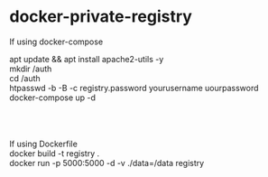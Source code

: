 # docker-private-registry

If using docker-compose 

apt update && apt install apache2-utils -y <br>
mkdir /auth <br>
cd /auth <br>
htpasswd -b -B -c registry.password yourusername uourpassword <br>
docker-compose up -d <br>

<br><br><br>
If using Dockerfile <br>
docker build -t registry . <br>
docker run -p 5000:5000 -d -v ./data=/data registry 
